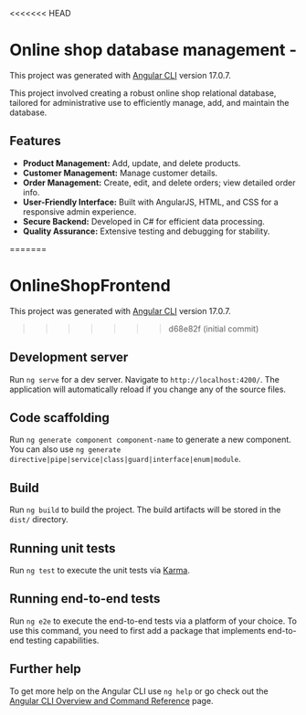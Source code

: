 <<<<<<< HEAD
# Online shop database management - 

This project was generated with [Angular CLI](https://github.com/angular/angular-cli) version 17.0.7.

This project involved creating a robust online shop relational database, tailored for administrative use to efficiently manage, add, and maintain the database.

## Features

- **Product Management:** Add, update, and delete products.
- **Customer Management:** Manage customer details.
- **Order Management:** Create, edit, and delete orders; view detailed order info.
- **User-Friendly Interface:** Built with AngularJS, HTML, and CSS for a responsive admin experience.
- **Secure Backend:** Developed in C# for efficient data processing.
- **Quality Assurance:** Extensive testing and debugging for stability.

=======
# OnlineShopFrontend

This project was generated with [Angular CLI](https://github.com/angular/angular-cli) version 17.0.7.

>>>>>>> d68e82f (initial commit)
## Development server

Run `ng serve` for a dev server. Navigate to `http://localhost:4200/`. The application will automatically reload if you change any of the source files.

## Code scaffolding

Run `ng generate component component-name` to generate a new component. You can also use `ng generate directive|pipe|service|class|guard|interface|enum|module`.

## Build

Run `ng build` to build the project. The build artifacts will be stored in the `dist/` directory.

## Running unit tests

Run `ng test` to execute the unit tests via [Karma](https://karma-runner.github.io).

## Running end-to-end tests

Run `ng e2e` to execute the end-to-end tests via a platform of your choice. To use this command, you need to first add a package that implements end-to-end testing capabilities.

## Further help

To get more help on the Angular CLI use `ng help` or go check out the [Angular CLI Overview and Command Reference](https://angular.io/cli) page.
